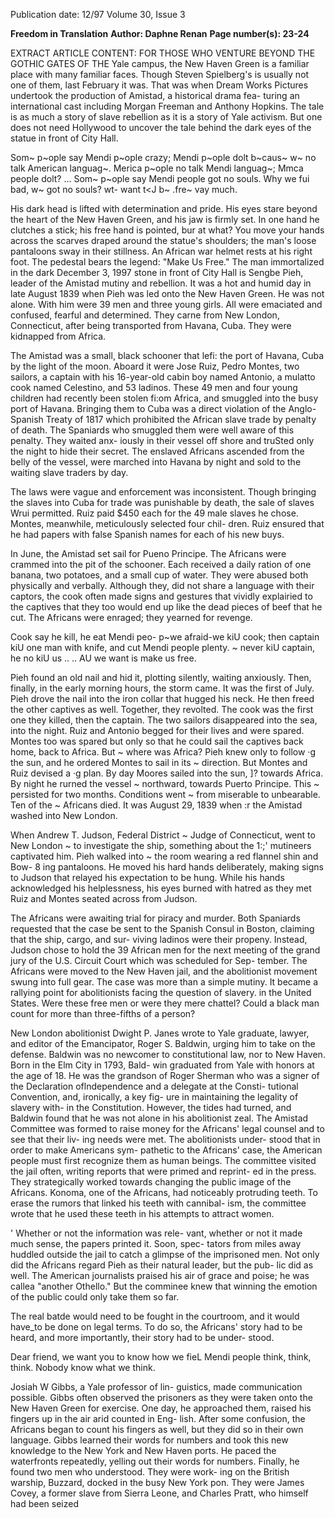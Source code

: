 Publication date: 12/97
Volume 30, Issue 3

**Freedom in Translation**
**Author: Daphne Renan**
**Page number(s): 23-24**

EXTRACT ARTICLE CONTENT:
FOR THOSE WHO VENTURE BEYOND THE GOTHIC GATES OF THE 
Yale campus, the New Haven Green is a familiar place with 
many familiar faces. Though Steven Spielberg's is usually not 
one of them, last February it was. That was when Dream Works 
Pictures undertook the production of Amistad, a historical drama fea-
turing an international cast including Morgan Freeman and Anthony 
Hopkins. The tale is as much a story of slave rebellion as it is a story of 
Yale activism. But one does not need Hollywood to uncover the tale 
behind the dark eyes of the statue in front of City Hall. 

Som~ 
p~ople say Mendi p~ople crazy; Mendi p~ople dolt b~caus~ w~ no talk 
American languag~. Merica p~ople no talk Mendi languag~; Mmca people 
dolt? ... Som~ 
p~ople say Mendi people got no souls. Why we fui bad, w~ got 
no souls? wt- want t<J b~ 
.fre~ vay much. 


His dark head is lifted with determination and pride. His eyes 
stare beyond the heart of the New Haven Green, and his jaw is 
firmly set. In one hand he clutches a stick; his free hand is 
pointed, bur at what? You move your hands across the scarves draped 
around the statue's shoulders; the man's loose pantaloons sway in their 
stillness. An African war helmet rests at his right foot. The pedestal 
bears the legend: "Make Us Free." The man immortalized in the dark 
December 3, 1997 
stone in front of City Hall is Sengbe Pieh, leader of the Amistad mutiny 
and rebellion. It was a hot and humid day in late August 1839 when 
Pieh was led onto the New Haven Green. He was not alone. With him 
were 39 men and three young girls. All were emaciated and confused, 
fearful and determined. They carne from New London, Connecticut, 
after being transported from Havana, Cuba. They were kidnapped 
from Africa. 

The Amistad was a small, black schooner that lefi: the port of 
Havana, Cuba by the light of the moon. Aboard it were Jose Ruiz, 
Pedro Montes, two sailors, a captain with his 16-year-old cabin boy 
named Antonio, a mulatto cook named Celestino, and 53 ladinos. 
These 49 men and four young children had recently been stolen fi:om 
Africa, and smuggled into the busy port of Havana. Bringing them to 
Cuba was a direct violation of the Anglo-Spanish Treaty of 1817 which 
prohibited the African slave trade by penalty of death. The Spaniards 
who smuggled them were well aware of this penalty. They waited anx-
iously in their vessel off shore and truSted only the night to hide their 
secret. The enslaved Africans ascended from the belly of the vessel, were 
marched into Havana by night and sold to the waiting slave traders by 
day. 

The laws were vague and enforcement was inconsistent. Though 
bringing the slaves into Cuba for trade was punishable by death, the 
sale of slaves Wrui permitted. Ruiz paid $450 
each for the 49 male slaves he chose. Montes, 
meanwhile, meticulously selected four chil-
dren. Ruiz ensured that he had papers with 
false Spanish names for each of his new buys. 

In June, the Amistad set sail for Pueno 
Principe. The Africans were crammed into 
the pit of the schooner. Each received a daily 
ration of one banana, two potatoes, and a 
small cup of water. They were abused both 
physically and verbally. Although they, did 
not share a language with their captors, the 
cook often made signs and gestures that 
vividly explairied to the captives 
that they too would end up like the 
dead pieces of beef that he cut. The 
Africans 
were 
enraged; 
they 
yearned for revenge. 

Cook say he kill, he eat Mendi peo-
p~we afraid-we kiU cook; then 
captain kiU one man with knife, and 
cut Mendi people plenty. ~ never 
kiU captain, he no kiU us .. .. AU we 
want is make us free. 

Pieh found an old nail and hid 
it, plotting silently, waiting 
anxiously. Then, finally, in the early 
morning hours, the storm came. It was the 
first of July. Pieh drove the nail into the iron 
collar that hugged his neck. He then freed the 
other captives as well. Together, they revolted. 
The cook was the first one they killed, then 
the captain. The two sailors disappeared into 
the sea, into the night. Ruiz and Antonio 
begged for their lives and were spared. Montes 
too was spared but only so that he could sail 
the captives back home, back to Africa. But 
~ where was Africa? Pieh knew only to follow 
·g the sun, and he ordered Montes to sail in its 
~ direction. But Montes and Ruiz devised a 
·g plan. By day Moores sailed into the sun, 
]? towards Africa. By night he rurned the vessel 
~ northward, towards Puerto Principe. This 
~ persisted for two months. Conditions went 
~ from miserable to unbearable. Ten of the 
~ Africans died. It was August 29, 1839 when 
:r the Amistad washed into New London. 


When Andrew T. Judson, Federal District 
~ Judge of Connecticut, went to New London 
~ to investigate the ship, something about the 
1:;' mutineers captivated him. Pieh walked into 
~ the room wearing a red flannel shin and Bow-
8 ing pantaloons. He moved his hard hands 
deliberately, making signs to Judson that 
relayed his expectation to be hung. While his 
hands acknowledged his helplessness, his eyes 
burned with hatred as they met Ruiz and 
Montes seated across from Judson. 

The Africans were awaiting trial for piracy 
and murder. Both Spaniards requested that 
the case be sent to the Spanish Consul in 
Boston, claiming that the ship, cargo, and sur-
viving ladinos were their propeny. Instead, 
Judson chose to hold the 39 African men for 
the next meeting of the grand jury of the U.S. 
Circuit Court which was scheduled for Sep-
tember. The Africans were moved to the New 
Haven jail, and the abolitionist movement 
swung into full gear. The case was more than 
a simple mutiny. It became a rallying point for 
abolitionists facing the question of slavery. in 
the United States. Were these free men or 
were they mere chattel? Could a black man 
count for more than three-fifths of a person? 

New London abolitionist Dwight P. Janes 
wrote to Yale graduate, lawyer, and editor of 
the Emancipator, Roger S. Baldwin, urging 
him to take on the defense. Baldwin was no 
newcomer to constitutional law, nor to New 
Haven. Born in the Elm City in 1793, Bald-
win graduated from Yale with honors at the 
age of 18. He was the grandson of Roger 
Sherman who was a signer of the Declaration 
oflndependence and a delegate at the Consti-
tutional Convention, and, ironically, a key fig-
ure in maintaining the legality of slavery with-
in the Constitution. However, the tides had 
turned, and Baldwin found that he was not 
alone in his abolitionist zeal. The Amistad 
Committee was formed to raise money for the 
Africans' legal counsel and to see that their liv-
ing needs were met. The abolitionists under-
stood that in order to make Americans sym-
pathetic to the Africans' case, the American 
people must first recognize them as human 
beings. The committee visited the jail often, 
writing reports that were primed and reprint-
ed in the press. They strategically worked 
towards changing the public image of the 
Africans. Konoma, one of the Africans, had 
noticeably protruding teeth. To erase the 
rumors that linked his teeth with cannibal-
ism, the committee wrote that he used these 
teeth in his attempts to attract women. 

' Whether or not the information was rele-
vant, whether or not it made much sense, 
the papers printed it. Soon, spec-
tators from miles away huddled 
outside the jail to catch a glimpse 
of the imprisoned men. Not only 
did the Africans regard Pieh as 
their natural leader, but the pub-
lic did as well. The American 
journalists praised his air of grace 
and poise; he was callea "another 
Othello." But the comminee 
knew that winning the emotion 
of the public could only take 
them so far. 

The real batde 
would need to be fought in the 
courtroom, and it would have_to 
be done on legal terms. To do so, the 
Africans' story had to be heard, and more 
importantly, their story had to be under-
stood. 

Dear friend, we want you to know how we fieL 
Mendi people think, think, think. Nobody know 
what we think. 

Josiah W Gibbs, a Yale professor of lin-
guistics, made communication possible. 
Gibbs often observed the prisoners as they 
were taken onto the New Haven Green for 
exercise. One day, he approached them, raised 
his fingers up in the air arid counted in Eng-
lish. After some confusion, the Africans began 
to count his fingers as well, but they did so in 
their own language. Gibbs learned their words 
for numbers and took this new knowledge to 
the New York and New Haven ports. He 
paced the waterfronts repeatedly, yelling out 
their words for numbers. Finally, he found 
two men who understood. They were work-
ing on the British warship, Buzzard, docked 
in the busy New York pon. They were James 
Covey, a former slave from Sierra Leone, and 
Charles Pratt, who himself had been seized